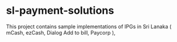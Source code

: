 # sl-payment-solutions
This project contains sample implementations of IPGs in Sri Lanaka ( mCash, ezCash, Dialog Add to bill, Paycorp ), 
